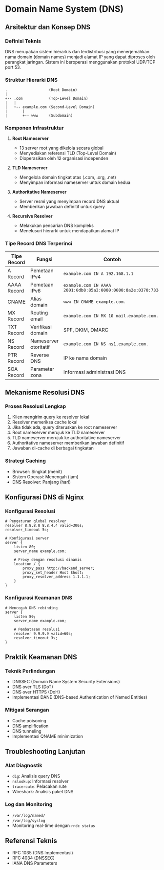 # Domain Name System (DNS)

## Arsitektur dan Konsep DNS

### Definisi Teknis
DNS merupakan sistem hierarkis dan terdistribusi yang menerjemahkan nama domain (domain names) menjadi alamat IP yang dapat diproses oleh perangkat jaringan. Sistem ini beroperasi menggunakan protokol UDP/TCP port 53.

### Struktur Hierarki DNS
```
.                   (Root Domain)
|
+-- .com            (Top-Level Domain)
|   |
|   +-- example.com (Second-Level Domain)
|       |
|       +-- www     (Subdomain)
```

### Komponen Infrastruktur
1. **Root Nameserver**
   - 13 server root yang dikelola secara global
   - Menyediakan referensi TLD (Top-Level Domain)
   - Dioperasikan oleh 12 organisasi independen

2. **TLD Nameserver**
   - Mengelola domain tingkat atas (.com, .org, .net)
   - Menyimpan informasi nameserver untuk domain kedua

3. **Authoritative Nameserver**
   - Server resmi yang menyimpan record DNS aktual
   - Memberikan jawaban definitif untuk query

4. **Recursive Resolver**
   - Melakukan pencarian DNS kompleks
   - Menelusuri hierarki untuk mendapatkan alamat IP

### Tipe Record DNS Terperinci

| Tipe Record | Fungsi | Contoh |
|-------------|--------|--------|
| A Record | Pemetaan IPv4 | `example.com IN A 192.168.1.1` |
| AAAA Record | Pemetaan IPv6 | `example.com IN AAAA 2001:0db8:85a3:0000:0000:8a2e:0370:7334` |
| CNAME | Alias domain | `www IN CNAME example.com.` |
| MX Record | Routing email | `example.com IN MX 10 mail.example.com.` |
| TXT Record | Verifikasi domain | SPF, DKIM, DMARC |
| NS Record | Nameserver otoritatif | `example.com IN NS ns1.example.com.` |
| PTR Record | Reverse DNS | IP ke nama domain |
| SOA Record | Parameter zona | Informasi administrasi DNS |

## Mekanisme Resolusi DNS

### Proses Resolusi Lengkap
1. Klien mengirim query ke resolver lokal
2. Resolver memeriksa cache lokal
3. Jika tidak ada, query diteruskan ke root nameserver
4. Root nameserver merujuk ke TLD nameserver
5. TLD nameserver merujuk ke authoritative nameserver
6. Authoritative nameserver memberikan jawaban definitif
7. Jawaban di-cache di berbagai tingkatan

### Strategi Caching
- Browser: Singkat (menit)
- Sistem Operasi: Menengah (jam)
- DNS Resolver: Panjang (hari)

## Konfigurasi DNS di Nginx

### Konfigurasi Resolusi
```nginx
# Pengaturan global resolver
resolver 8.8.8.8 8.8.4.4 valid=300s;
resolver_timeout 5s;

# Konfigurasi server
server {
    listen 80;
    server_name example.com;

    # Proxy dengan resolusi dinamis
    location / {
        proxy_pass http://backend_server;
        proxy_set_header Host $host;
        proxy_resolver_address 1.1.1.1;
    }
}
```

### Konfigurasi Keamanan DNS
```nginx
# Mencegah DNS rebinding
server {
    listen 80;
    server_name example.com;
    
    # Pembatasan resolusi
    resolver 9.9.9.9 valid=60s;
    resolver_timeout 3s;
}
```

## Praktik Keamanan DNS

### Teknik Perlindungan
- DNSSEC (Domain Name System Security Extensions)
- DNS over TLS (DoT)
- DNS over HTTPS (DoH)
- Implementasi DANE (DNS-based Authentication of Named Entities)

### Mitigasi Serangan
- Cache poisoning
- DNS amplification
- DNS tunneling
- Implementasi QNAME minimization

## Troubleshooting Lanjutan

### Alat Diagnostik
- `dig`: Analisis query DNS
- `nslookup`: Informasi resolver
- `traceroute`: Pelacakan rute
- Wireshark: Analisis paket DNS

### Log dan Monitoring
- `/var/log/named/`
- `/var/log/syslog`
- Monitoring real-time dengan `rndc status`

## Referensi Teknis
- RFC 1035 (DNS Implementasi)
- RFC 4034 (DNSSEC)
- IANA DNS Parameters